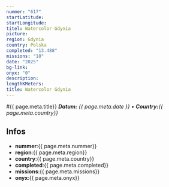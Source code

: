 ```yaml
---
nummer: "617"
startLatitude: 
startLongitude: 
titel: Watercolor Gdynia
picture: 
region: Gdynia
country: Polska
completed: "13.488"
missions: "18"
date: "2025"
bg-link: 
onyx: "0"
description: 
lengthKMeters: 
title: Watercolor Gdynia
---
```


#{{ page.meta.title}}
_**Datum:** {{ page.meta.date }} • **Country:**{{ page.meta.country}}_

## Infos
- **nummer**:{{ page.meta.nummer}}
- **region**:{{ page.meta.region}}
- **country**:{{ page.meta.country}}
- **completed**:{{ page.meta.completed}}
- **missions**:{{ page.meta.missions}}
- **onyx**:{{ page.meta.onyx}}

